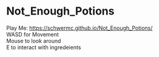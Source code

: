 # Not_Enough_Potions
Play Me: https://schwermc.github.io/Not_Enough_Potions/ <br />
WASD for Movement <br />
Mouse to look around <br />
E to interact with ingredeients
